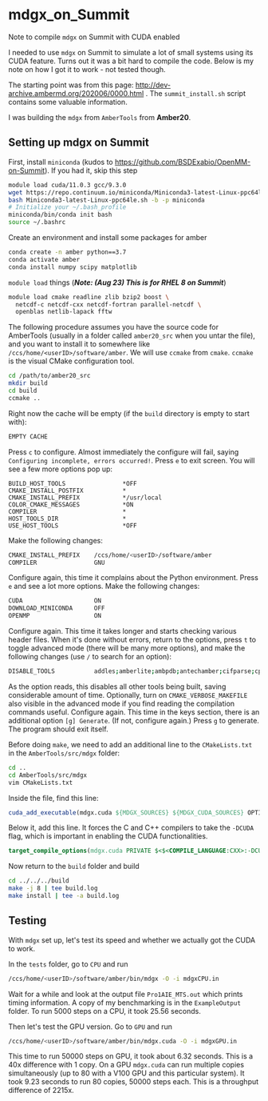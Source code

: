 # mdgx_on_Summit
Note to compile `mdgx` on Summit with CUDA enabled

I needed to use `mdgx` on Summit to simulate a lot of small systems using its CUDA feature. Turns out it was a bit hard to compile the code. Below is my note on how I got it to work - not tested though.

The starting point was from this page: http://dev-archive.ambermd.org/202006/0000.html . The `summit_install.sh` script contains some valuable information.

I was building the `mdgx` from `AmberTools` from **Amber20**.


## Setting up mdgx on Summit

First, install `miniconda` (kudos to https://github.com/BSDExabio/OpenMM-on-Summit). If you had it, skip this step

```bash
module load cuda/11.0.3 gcc/9.3.0
wget https://repo.continuum.io/miniconda/Miniconda3-latest-Linux-ppc64le.sh
bash Miniconda3-latest-Linux-ppc64le.sh -b -p miniconda
# Initialize your ~/.bash_profile
miniconda/bin/conda init bash
source ~/.bashrc
```

Create an environment and install some packages for amber

```bash
conda create -n amber python==3.7
conda activate amber
conda install numpy scipy matplotlib
```

`module load` things (***Note: (Aug 23) This is for RHEL 8 on Summit***)

```bash
module load cmake readline zlib bzip2 boost \
  netcdf-c netcdf-cxx netcdf-fortran parallel-netcdf \
  openblas netlib-lapack fftw
```

The following procedure assumes you have the source code for AmberTools (usually in a folder called `amber20_src` when you untar the file), and you want to install it to somewhere like `/ccs/home/<userID>/software/amber`. We will use `ccmake` from `cmake`. `ccmake` is the visual CMake configuration tool.

```bash
cd /path/to/amber20_src
mkdir build
cd build
ccmake ..
```

Right now the cache will be empty (if the `build` directory is empty to start with):

```bash
EMPTY CACHE
```

Press `c` to configure. Almost immediately the configure will fail, saying `Configuring incomplete, errors occurred!`. Press `e` to exit screen. You will see a few more options pop up:

```
BUILD_HOST_TOOLS                *OFF
CMAKE_INSTALL_POSTFIX           *
CMAKE_INSTALL_PREFIX            */usr/local
COLOR_CMAKE_MESSAGES            *ON
COMPILER                        *
HOST_TOOLS_DIR                  *
USE_HOST_TOOLS                  *OFF
```

Make the following changes:

```bash
CMAKE_INSTALL_PREFIX    /ccs/home/<userID>/software/amber
COMPILER                GNU
```

Configure again, this time it complains about the Python environment. Press `e` and see a lot more options. Make the following changes:

```bash
CUDA                    ON
DOWNLOAD_MINICONDA      OFF
OPENMP                  ON
```

Configure again. This time it takes longer and starts checking various header files. When it's done without errors, return to the options, press `t` to toggle advanced mode (there will be many more options), and make the following changes (use `/` to search for an option):

```bash
DISABLE_TOOLS           addles;amberlite;ambpdb;antechamber;cifparse;cphstats;cpptraj;emil;etc;gbnsr6;gem.pmemd;leap;mm_pbsa;mmpbsa_py;moft;nab;ndiff-2.00;nfe-umbrella-slice;nmode;nmr_aux;packmol_memgen;paramfit;parmed;pbsa;pdb4amber;pymsmt;pysander;pytraj;reduce;rism;sander;saxs;sebomd;sff;sqm;xray;xtalutil
```

As the option reads, this disables all other tools being built, saving considerable amount of time. Optionally, turn on `CMAKE_VERBOSE_MAKEFILE` also visible in the advanced mode if you find reading the compilation commands useful. Configure again. This time in the keys section, there is an additional option `[g] Generate`. (If not, configure again.) Press `g` to generate. The program should exit itself.

Before doing `make`, we need to add an additional line to the `CMakeLists.txt` in the `AmberTools/src/mdgx` folder:

```bash
cd ..
cd AmberTools/src/mdgx
vim CMakeLists.txt
```

Inside the file, find this line:
```cmake
cuda_add_executable(mdgx.cuda ${MDGX_SOURCES} ${MDGX_CUDA_SOURCES} OPTIONS -DCUDA)
```

Below it, add this line. It forces the C and C++ compilers to take the `-DCUDA` flag, which is important in enabling the CUDA functionalities.

```cmake
target_compile_options(mdgx.cuda PRIVATE $<$<COMPILE_LANGUAGE:CXX>:-DCUDA> $<$<COMPILE_LANGUAGE:C>:-DCUDA>)
```

Now return to the `build` folder and build

```bash
cd ../../../build
make -j 8 | tee build.log
make install | tee -a build.log
```

## Testing

With `mdgx` set up, let's test its speed and whether we actually got the CUDA to work.

In the `tests` folder, go to `CPU` and run

```bash
/ccs/home/<userID>/software/amber/bin/mdgx -O -i mdgxCPU.in
```

Wait for a while and look at the output file `Pro1AIE_MTS.out` which prints timing information. A copy of my benchmarking is in the `ExampleOutput` folder. To run 5000 steps on a CPU, it took 25.56 seconds.

Then let's test the GPU version. Go to `GPU` and run

```bash
/ccs/home/<userID>/software/amber/bin/mdgx.cuda -O -i mdgxGPU.in
```

This time to run 50000 steps on GPU, it took about 6.32 seconds. This is a 40x difference with 1 copy. On a GPU `mdgx.cuda` can run multiple copies simultaneously (up to 80 with a V100 GPU and this particular system). It took 9.23 seconds to run 80 copies, 50000 steps each. This is a throughput difference of 2215x.

